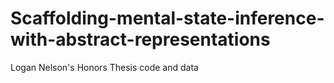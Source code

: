 # Scaffolding-mental-state-inference-with-abstract-representations
Logan Nelson's Honors Thesis code and data
